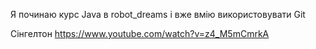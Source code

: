Я починаю курс Java в robot_dreams і вже вмію використовувати Git

Сінгелтон https://www.youtube.com/watch?v=z4_M5mCmrkA
